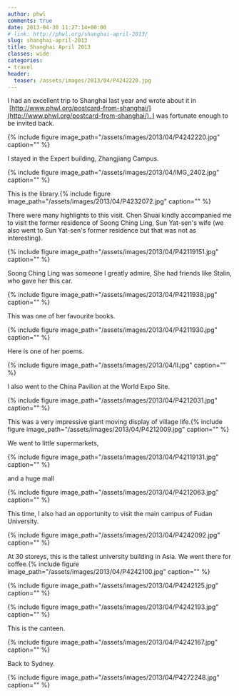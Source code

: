 ```yaml
---
author: phwl
comments: true
date: 2013-04-30 11:27:14+00:00
# link: http://phwl.org/shanghai-april-2013/
slug: shanghai-april-2013
title: Shanghai April 2013
classes: wide
categories:
- travel
header:
  teaser: /assets/images/2013/04/P4242220.jpg
---
```


I had an excellent trip to Shanghai last year and wrote about it in  [http://www.phwl.org/postcard-from-shanghai/](http://www.phwl.org/postcard-from-shanghai/). I was fortunate enough to be invited back.

{% include figure image_path="/assets/images/2013/04/P4242220.jpg" caption="" %}

<!-- more -->

I stayed in the Expert building, Zhangjiang Campus.

{% include figure image_path="/assets/images/2013/04/IMG_2402.jpg" caption="" %}

This is the library.{% include figure image_path="/assets/images/2013/04/P4232072.jpg" caption="" %}

There were many highlights to this visit. Chen Shuai kindly accompanied me to visit the former residence of Soong Ching Ling, Sun Yat-sen's wife (we also went to Sun Yat-sen's former residence but that was not as interesting).

{% include figure image_path="/assets/images/2013/04/P42119151.jpg" caption="" %}

Soong Ching Ling was someone I greatly admire, She had friends like Stalin, who gave her this car.

{% include figure image_path="/assets/images/2013/04/P4211938.jpg" caption="" %}

This was one of her favourite books.

{% include figure image_path="/assets/images/2013/04/P4211930.jpg" caption="" %}

Here is one of her poems.

{% include figure image_path="/assets/images/2013/04/II.jpg" caption="" %}

I also went to the China Pavilion at the World Expo Site.

{% include figure image_path="/assets/images/2013/04/P4212031.jpg" caption="" %}

This was a very impressive giant moving display of village life.{% include figure image_path="/assets/images/2013/04/P4212009.jpg" caption="" %}

We went to little supermarkets,

{% include figure image_path="/assets/images/2013/04/P42119131.jpg" caption="" %}

and a huge mall

{% include figure image_path="/assets/images/2013/04/P4212063.jpg" caption="" %}

This time, I also had an opportunity to visit the main campus of Fudan University.

{% include figure image_path="/assets/images/2013/04/P4242092.jpg" caption="" %}

At 30 storeys, this is the tallest university building in Asia. We went there for coffee.{% include figure image_path="/assets/images/2013/04/P4242100.jpg" caption="" %}

{% include figure image_path="/assets/images/2013/04/P4242125.jpg" caption="" %}

{% include figure image_path="/assets/images/2013/04/P4242193.jpg" caption="" %}

This is the canteen.

{% include figure image_path="/assets/images/2013/04/P4242167.jpg" caption="" %}

Back to Sydney.

{% include figure image_path="/assets/images/2013/04/P4272248.jpg" caption="" %}

